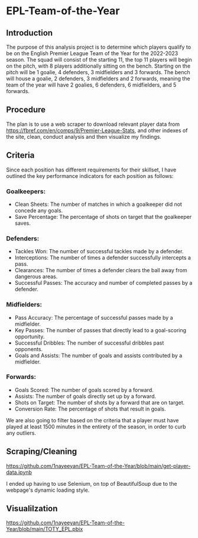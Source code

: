 # EPL-Team-of-the-Year

## Introduction

The purpose of this analysis project is to determine which players qualify to be on the English Premier League Team of the Year for the 2022-2023 season. The squad will consist of the starting 11, the top 11 players will begin on the pitch, with 8 players additionally sitting on the bench. Starting on the pitch will be 1 goalie, 4 defenders, 3 midfielders and 3 forwards. The bench will house a goalie, 2 defenders, 3 midfielders and 2 forwards, meaning the team of the year will have 2 goalies, 6 defenders, 6 midfielders, and 5 forwards.

## Procedure

The plan is to use a web scraper to download relevant player data from https://fbref.com/en/comps/9/Premier-League-Stats, and other indexes of the site, clean, conduct analysis and then visualize my findings.

## Criteria

Since each position has different requirements for their skillset, I have outlined the key performance indicators for each position as follows:

### Goalkeepers:

  - Clean Sheets: The number of matches in which a goalkeeper did not concede any goals.
  - Save Percentage: The percentage of shots on target that the goalkeeper saves.
  
### Defenders:

  - Tackles Won: The number of successful tackles made by a defender.
  - Interceptions: The number of times a defender successfully intercepts a pass.
  - Clearances: The number of times a defender clears the ball away from dangerous areas.
  - Successful Passes: The accuracy and number of completed passes by a defender.
  
### Midfielders:

  - Pass Accuracy: The percentage of successful passes made by a midfielder.
  - Key Passes: The number of passes that directly lead to a goal-scoring opportunity.
  - Successful Dribbles: The number of successful dribbles past opponents.
  - Goals and Assists: The number of goals and assists contributed by a midfielder.
  
### Forwards:

  - Goals Scored: The number of goals scored by a forward.
  - Assists: The number of goals directly set up by a forward.
  - Shots on Target: The number of shots by a forward that are on target.
  - Conversion Rate: The percentage of shots that result in goals.

We are also going to filter based on the criteria that a player must have played at least 1500 minutes in the entirety of the season, in order to curb any outliers.

## Scraping/Cleaning

https://github.com/1nayeeyan/EPL-Team-of-the-Year/blob/main/get-player-data.ipynb

I ended up having to use Selenium, on top of BeautifulSoup due to the webpage's dynamic loading style.

## Visualilzation

https://github.com/1nayeeyan/EPL-Team-of-the-Year/blob/main/TOTY_EPL.pbix

